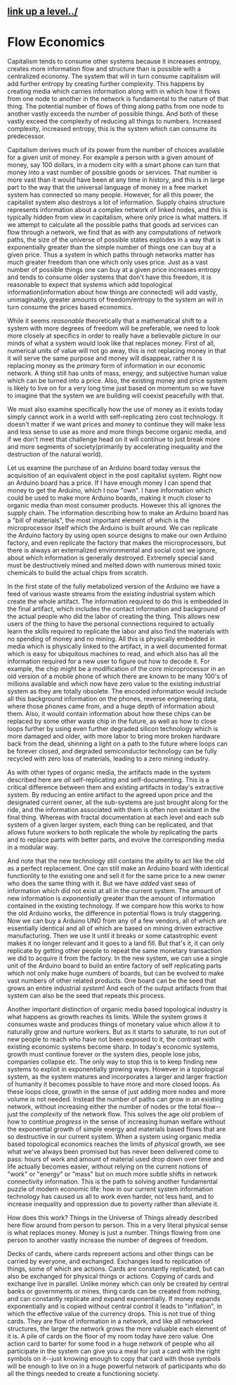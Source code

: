 ## [link up a level../](../)

# Flow Economics

Capitalism tends to consume other systems because it increases entropy, creates more information flow and structure than is possible with a centralized economy.  The system that will in turn consume capitalism will add further entropy by creating further complexity.  This happens by creating media which carries information along with in which how it flows from one node to another in the network is fundamental to the nature of that thing.  The potential number of flows of thing along paths from one node to another vastly exceeds the number of possible things. And both of these vastly exceed the complexity of reducing all things to numbers.  Increased complexity, increased entropy, this is the system which can consume its predecessor.  

Capitalism derives much of its power from the number of choices available for a given unit of money.  For example a person with a given amount of money, say 100 dollars, in a modern city with a smart phone can turn that money into a vast number of possible goods or services.  That number is more vast than it would have been at any time in history, and this is in large part to the way that the universal language of money in a free market system has connected so many people.  However, for all this power, the capitalist system also destroys a lot of information.  Supply chains structure represents information about a complex network of linked nodes, and this is typically hidden from view in capitalism, where only price is what matters. If we attempt to calculate all the possible paths that goods ad services can flow through a network, we find that as with any computations of network paths, the size of the universe of possible states explodes in a way that is exponentially greater than the simple number of things one can buy at a given price. Thus a system in which paths through networks matter has much greater freedom than one which only uses price.  Just as a vast number of possible things one can buy at a given price increases entropy and tends to consume older systems that don't have this freedom, it is reasonable to expect that systems which add topological information(information about how things are connected) will add vastly, unimaginably, greater amounts of freedom/entropy to the system an will in turn consume the prices based economics.  

While it seems *reasonable* theoretically that a mathematical shift to a system with more degrees of freedom will be preferable, we need to look more closely at specifics in order to really have a believable picture in our minds of what a system would look like that replaces money.  First of all, numerical units of value will not go away, this is not replacing money in that it will serve the same purpose and money will disappear, rather it is replacing money as the *primary* form of information in our economic network.  A thing still has units of mass, energy, and subjective human value which can be turned into a price.  Also, the existing money and price system is likely to live on for a very long time just based on momentum so we have to imagine that the system we are building will coexist peacefully with that.  

We must also examine specifically how the use of money as it exists today simply cannot work in a world with self-replicating zero cost technology. It doesn't matter if we want prices and money to continue they will make less and less sense to use as more and more things become organic media, and if we don't meet that challenge head on it will continue to just break more and more segments of society(primarily by accelerating inequality and the destruction of the natural world). 

Let us examine the purchase of an Arduino board today versus the acquisition of an equivalent object in the post capitalist system.  Right now an Arduino board has a price.  If I have enough money I can spend that money to get the Arduino, which I now "own".  I have information which could be used to make more Arduino boards, making it much closer to organic media than most consumer products.  However this all ignores the supply chain.  The information describing how to make an Arduino board has a "bill of materials", the most important element of which is the microprocessor itself which the Arduino is built around. We can replicate the Arduino factory by using open source designs to make our own Arduino factory, and even replicate the factory that makes the microprocessors, but there is always an externalized environmental and social cost we ignore, about which information is generally destroyed.  Extremely special sand must be destructively mined and melted down with numerous mined toxic chemicals to build the actual chips from scratch.  

In the first state of the fully metabolized version of the Arduino we have a feed of various waste streams from the existing industrial system which create the whole artifact. The information required to do this is embedded in the final artifact, which includes the contact information and background of the actual people who did the labor of creating the thing. This allows new users of the thing to have the personal connections required to actually learn the skills required to replicate the labor and also find the materials with no spending of money and no mining.  All this is physically embedded in media which is physically linked to the artifact, in a well documented format which is easy for ubiquitous machines to read, and which also has all the information required for a new user to figure out how to decode it.  For example, the chip might be a modification of the core microprocessor in an old version of a mobile phone of which there are known to be many 100's of millions available and which now have zero value to the existing industrial system as they are totally obsolete.  The encoded information would include all this background information on the phones, reverse engineering data, where those phones came from, and a huge depth of information about them.  Also, it would contain information about how these chips can be replaced by some other waste chip in the future, as well as how to close loops further by using even further degraded silicon technology which is more damaged and older, with more labor to bring more broken hardware back from the dead, shinning a light on a path to the future where loops can be forever closed, and degraded semiconductor technology can be fully recycled with zero loss of materials, leading to a zero mining industry.  

As with other types of organic media, the artifacts made in the system described here are *all* self-replicating and self-documenting.  This is a critical difference between them and existing artifacts in today's extractive system.  By reducing an entire artifact to the agreed upon price and the designated current owner, all the sub-systems are just brought along for the ride, and the information associated with them is often non existant in the final thing.  Whereas with fractal documentation at each level and each sub system of a given larger system, each thing can be replicated, and that allows future workers to both replicate the whole by replicating the parts and to replace parts with better parts, and evolve the corresponding media in a modular way.  

And note that the new technology still contains the ability to act like the old as a perfect replacement.  One can still make an Arduino board with identical functionlity to the existing one and sell it for the same price to a new owner who does the same thing with it.  But we have *added* vast seas of information which did not exist at all in the current system.  The amount of new information is *exponentially* greater than the amount of information contained in the existing technology.  If we compare how this works to how the old Arduino works, the difference in potential flows is truly staggering.  Now we can buy a Arduino UNO from any of a few vendors, all of which are essentially identical and all of which are based on mining driven extractive manufacturing.  Then we use it until it breaks or some catastrophic event makes it no longer relevant and it goes to a land fill.  But that's it, it can only replicate by getting other people to repeat the same monetary transaction we did to acquire it from the factory.  In the new system, we can use a single unit of the Arduino board to build an entire factory of self replicating parts which not only make huge numbers of boards, but can be evolved to make vast numbers of other related products.  One board can be the seed that grows an entire industrial *system*!  And each of the output artifacts from that system can also be the seed that repeats this process.  

Another important distinction of organic media based topological industry is what happens as growth reaches its limits.  While the system grows it consumes waste and produces things of monetary value which allow it to naturally grow and nurture workers.   But as it starts to saturate, to run out of new people to reach who have not been exposed to it, the contrast with existing economic systems become sharp.  In today's economic systems, growth must continue forever or the system dies, people lose jobs, companies collapse etc. The only way to stop this is to keep finding new systems to exploit in exponentially growing ways.  However in a topological system, as the system matures and incorporates a larger and larger fraction of humanity it becomes possible to have more and more closed loops.  As these loops close, growth in the sense of just adding more nodes and more volume is not needed.  Instead the number of paths can grow in an existing network, without increasing either the number of nodes or the total flow--just the *complexity* of the network flow.  This solves the age old problem of how to continue *progress* in the sense of increasing human welfare without the exponential growth of simple energy and materials based flows that are so destructive in our current system. When a system using organic media based topological economics reaches the limits of *physical* growth, we see what we've always been promised but has never been delivered come to pass: hours of work and amount of material used drop down over time and life actually becomes easier, without relying on the current notions of "work" or "energy" or "mass" but on much more subtle shifts in network connectivity information.  This is the path to solving another fundamental puzzle of modern economic life: how in our current system information technology has caused us all to work even harder, not less hard, and to increase inequality and oppression due to poverty rather than alleviate it.  

How does this work?  Things in the Universe of Things already described here flow around from person to person. This in a very literal physical sense is what replaces money.  Money is just a number.  Things flowing from one person to another vastly increase the number of degrees of freedom.  

Decks of cards, where cards represent actions and other things can be carried by everyone, and exchanged. Exchanges lead to replication of things, some of which are actions. Cards are constantly replicated, but can also be exchanged for physical things or actions. Copying of cards and exchange live in parallel.  Unlike money which can only be created by central banks or governments or mines, thing cards can be created from nothing, and can constantly replicate and expand exponentially.  If money expands exponentially and is copied without central control it leads to "inflation", in which the effective value of the currency drops.  This is not true of thing cards.  They are flow of information in a network, and like all networked structures, the larger the network grows the more valuable each element of it is.  A pile of cards on the floor of my room today have zero value.  One action card to barter for some food in a huge network of people who all participate in the system can give you a meal for just a card with the right symbols on it--just knowing enough to copy that card with those symbols will be enough to live on in a huge powerful network of participants who do all the things needed to create a functioning society.